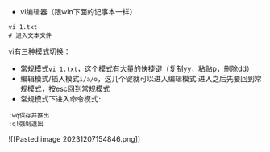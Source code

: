 
- vi编辑器（跟win下面的记事本一样）
```
vi 1.txt
# 进入文本文件
```
vi有三种模式切换：
- 常规模式`vi 1.txt`，这个模式有大量的快捷键（复制yy，粘贴p，删除dd）
- 编辑模式/插入模式`i/a/o`，这几个键就可以进入编辑模式
进入之后先要回到常规模式，按esc回到常规模式
- 常规模式下进入命令模式`:`
```
:wq保存并推出
:q!强制退出
```
![[Pasted image 20231207154846.png]]
